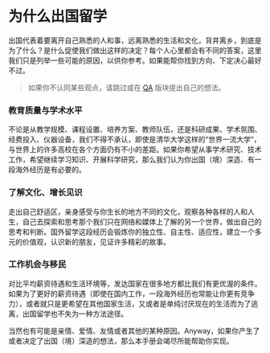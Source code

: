 # 为什么出国留学

出国代表着要离开自己熟悉的人和事，远离熟悉的生活和文化，背井离乡，到底是为了什么？是什么促使我们做出这样的决定？每个人心里都会有不同的答案，这里我们只是列举一些可能的原因，以供你参考。如果能帮你找到方向、下定决心最好不过。

> 如果你不认同某些观点，请跳过或在 [QA](../../main/qa) 版块提出自己的想法。

### 教育质量与学术水平

不论是从教学规模、课程设置、培养方案、教师队伍，还是科研成果、学术氛围、经费投入、仪器设备，我们不得不承认，即使是清华大学这样的“世界一流大学”，与世界上的许多高校在各个方面仍有不小的差距。如果你希望从事学术研究、技术工作，希望继续学习知识、开展科学研究，那么我们认为你出国（境）深造、有一段海外经历是有必要的。

### 了解文化、增长见识

走出自己舒适区，亲身感受与你生长的地方不同的文化，观察各种各样的人和人生，自己去探索和思考那个我们只在网络和媒体上了解的另一个世界，做出自己的思考和判断。国外留学这段经历会锻炼你的独立性、自主性、适应性，建立一个多元的价值观，认识新的朋友，见证许多精彩的故事。

### 工作机会与移民

对比平均薪资待遇和生活环境等，发达国家在很多地方都比我们有更优渥的条件。如果为了更好的薪资待遇（即使在国内工作，一段海外经历也常能让你更有竞争力），或者就只是更希望在其他国家生活，又或者是单纯讨厌现在的生活而为了逃离，出国留学也不失为一种方法途径。

当然也有可能是亲情、爱情、友情或者其他的某种原因。Anyway，如果你产生了或者决定了出国（境）深造的想法，那么本手册会竭尽所能帮助你实现。

